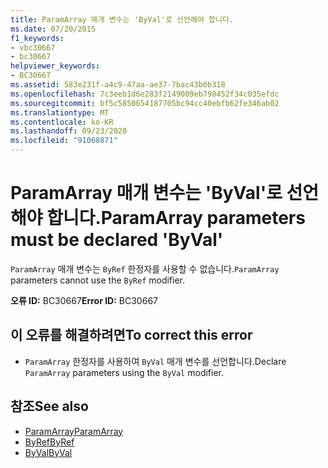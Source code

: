 ```yaml
---
title: ParamArray 매개 변수는 'ByVal'로 선언해야 합니다.
ms.date: 07/20/2015
f1_keywords:
- vbc30667
- bc30667
helpviewer_keywords:
- BC30667
ms.assetid: 583e231f-a4c9-47aa-ae37-7bac43b0b318
ms.openlocfilehash: 7c3eeb1d6e283f2149009eb798452f34c035efdc
ms.sourcegitcommit: bf5c5850654187705bc94cc40ebfb62fe346ab02
ms.translationtype: MT
ms.contentlocale: ko-KR
ms.lasthandoff: 09/23/2020
ms.locfileid: "91068871"
---
```

# <a name="paramarray-parameters-must-be-declared-byval"></a><span data-ttu-id="0f06a-102">ParamArray 매개 변수는 'ByVal'로 선언해야 합니다.</span><span class="sxs-lookup"><span data-stu-id="0f06a-102">ParamArray parameters must be declared 'ByVal'</span></span>

<span data-ttu-id="0f06a-103">`ParamArray` 매개 변수는 `ByRef` 한정자를 사용할 수 없습니다.</span><span class="sxs-lookup"><span data-stu-id="0f06a-103">`ParamArray` parameters cannot use the `ByRef` modifier.</span></span>  
  
 <span data-ttu-id="0f06a-104">**오류 ID:** BC30667</span><span class="sxs-lookup"><span data-stu-id="0f06a-104">**Error ID:** BC30667</span></span>  
  
## <a name="to-correct-this-error"></a><span data-ttu-id="0f06a-105">이 오류를 해결하려면</span><span class="sxs-lookup"><span data-stu-id="0f06a-105">To correct this error</span></span>  
  
- <span data-ttu-id="0f06a-106">`ParamArray` 한정자를 사용하여 `ByVal` 매개 변수를 선언합니다.</span><span class="sxs-lookup"><span data-stu-id="0f06a-106">Declare `ParamArray` parameters using the `ByVal` modifier.</span></span>  
  
## <a name="see-also"></a><span data-ttu-id="0f06a-107">참조</span><span class="sxs-lookup"><span data-stu-id="0f06a-107">See also</span></span>

- [<span data-ttu-id="0f06a-108">ParamArray</span><span class="sxs-lookup"><span data-stu-id="0f06a-108">ParamArray</span></span>](../language-reference/modifiers/paramarray.md)
- [<span data-ttu-id="0f06a-109">ByRef</span><span class="sxs-lookup"><span data-stu-id="0f06a-109">ByRef</span></span>](../language-reference/modifiers/byref.md)
- [<span data-ttu-id="0f06a-110">ByVal</span><span class="sxs-lookup"><span data-stu-id="0f06a-110">ByVal</span></span>](../language-reference/modifiers/byval.md)
